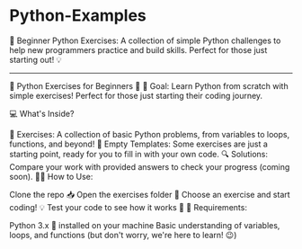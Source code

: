# Python-Examples
🐍 Beginner Python Exercises: A collection of simple Python challenges to help new programmers practice and build skills. Perfect for those just starting out! 💡

________________________________________________________________________________________________________________________
🐍 Python Exercises for Beginners 🚀
🎯 Goal: Learn Python from scratch with simple exercises! Perfect for those just starting their coding journey.

💻 What's Inside?

📂 Exercises: A collection of basic Python problems, from variables to loops, functions, and beyond!
📝 Empty Templates: Some exercises are just a starting point, ready for you to fill in with your own code.
🔍 Solutions: Compare your work with provided answers to check your progress (coming soon).
👨‍💻 How to Use:

Clone the repo 📥
Open the exercises folder 📂
Choose an exercise and start coding! 💡
Test your code to see how it works 🔄
🔧 Requirements:

Python 3.x 🐍 installed on your machine
Basic understanding of variables, loops, and functions (but don't worry, we're here to learn! 😉)
